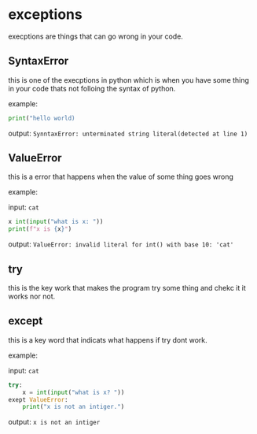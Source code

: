 # exceptions
execptions are things that can go wrong in your code.

## SyntaxError
this is one of the execptions in python which is when you have some thing in your code thats not folloing the syntax of python.

example:

```python
print("hello world)
```

output: `SynntaxError: unterminated string literal(detected at line 1)`

## ValueError
this is a error that happens when the value of some thing goes wrong


example:

input: `cat`
```python
x int(input("what is x: "))
print(f"x is {x}")
```
output: `ValueError: invalid literal for int() with base 10: 'cat'`

## try
this is the key work that makes the program try some thing and chekc it it works nor not.

## except
this is a key word that indicats what happens if try dont work.

example:

input: `cat`
 
```python
try:
    x = int(input("what is x? "))
exept ValueError:
    print("x is not an intiger.")
```
output: `x is not an intiger`

